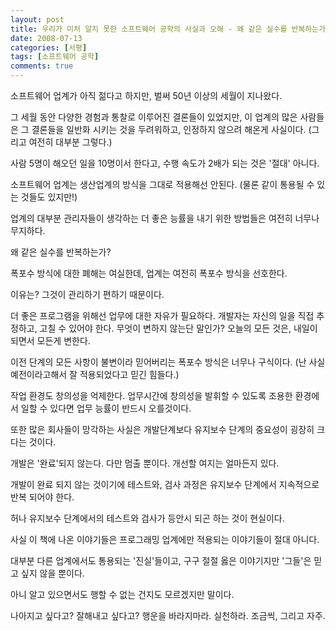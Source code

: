 ```yaml
---
layout: post
title: 우리가 미처 알지 못한 소프트웨어 공학의 사실과 오해 - 왜 같은 실수를 반복하는가?
date: 2008-07-13
categories: [서평]
tags: [소프트웨어 공학]
comments: true
---
```


소프트웨어 업계가 아직 젊다고 하지만, 벌써 50년 이상의 세월이 지나왔다.

그 세월 동안 다양한 경험과 통찰로 이루어진 결론들이 있었지만, 이 업계의 많은 사람들은 그 결론들을 일반화 시키는 것을 두려워하고, 인정하지 않으려 해온게 사실이다. (그리고 여전히 대부분 그렇다.)

사람 5명이 해오던 일을 10명이서 한다고, 수행 속도가 2배가 되는 것은 '절대' 아니다.

소프트웨어 업계는 생산업계의 방식을 그대로 적용해선 안된다. (물론 같이 통용될 수 있는 것들도 있지만!)

업계의 대부분 관리자들이 생각하는 더 좋은 능률을 내기 위한 방법들은 여전히 너무나 무지하다.

왜 같은 실수를 반복하는가?

폭포수 방식에 대한 폐해는 여실한데, 업계는 여전히 폭포수 방식을 선호한다.

이유는? 그것이 관리하기 편하기 때문이다.

더 좋은 프로그램을 위해선 업무에 대한 자유가 필요하다. 개발자는 자신의 일을 직접 추정하고, 고칠 수 있어야 한다. 무엇이 변하지 않는단 말인가? 오늘의 모든 것은, 내일이 되면서 모든게 변한다.

이전 단계의 모든 사항이 불변이라 믿어버리는 폭포수 방식은 너무나 구식이다. (난 사실 예전이라고해서 잘 적용되었다고 믿긴 힘들다.)

작업 환경도 창의성을 억제한다. 업무시간에 창의성을 발휘할 수 있도록 조용한 환경에서 일할 수 있다면 업무 능률이 반드시 오를것이다.

또한 많은 회사들이 망각하는 사실은 개발단계보다 유지보수 단계의 중요성이 굉장히 크다는 것이다.

개발은 '완료'되지 않는다. 다만 멈출 뿐이다. 개선할 여지는 얼마든지 있다.

개발이 완료 되지 않는 것이기에 테스트와, 검사 과정은 유지보수 단계에서 지속적으로 반복 되어야 한다.

허나 유지보수 단계에서의 테스트와 검사가 등안시 되곤 하는 것이 현실이다.


사실 이 책에 나온 이야기들은 프로그래밍 업계에만 적용되는 이야기들이 절대 아니다.

대부분 다른 업계에서도 통용되는 '진실'들이고, 구구 절절 옳은 이야기지만 '그들'은 믿고 싶지 않을 뿐이다.

아니 알고 있으면서도 행할 수 없는 건지도 모르겠지만 말이다.

나아지고 싶다고? 잘해내고 싶다고? 행운을 바라지마라. 실천하라. 조금씩, 그리고 자주.
